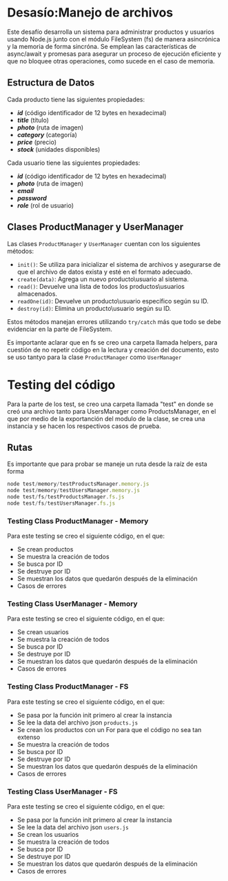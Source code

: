 # Desasío:Manejo de archivos

Este desafío desarrolla un sistema para administrar productos y usuarios usando Node.js junto con el módulo FileSystem (fs) de manera asincrónica y la memoria de forma sincróna. Se emplean las características de async/await y promesas para asegurar un proceso de ejecución eficiente y que no bloquee otras operaciones, como sucede en el caso de memoria.

## Estructura de Datos

Cada producto tiene las siguientes propiedades:

- **_id_** (código identificador de 12 bytes en hexadecimal)
- **_title_** (título)
- **_photo_** (ruta de imagen)
- **_category_** (categoría)
- **_price_** (precio)
- **_stock_** (unidades disponibles)

Cada usuario tiene las siguientes propiedades:

- **_id_** (código identificador de 12 bytes en hexadecimal)
- **_photo_** (ruta de imagen)
- **_email_**
- **_password_**
- **_role_** (rol de usuario)

## Clases ProductManager y UserManager

Las clases `ProductManager` y `UserManager` cuentan con los siguientes métodos:

- `init()`: Se utiliza para inicializar el sistema de archivos y asegurarse de que el archivo de datos exista y esté en el formato adecuado.
- `create(data)`: Agrega un nuevo producto\usuario al sistema.
- `read()`: Devuelve una lista de todos los productos\usuarios almacenados.
- `readOne(id)`: Devuelve un producto\usuario específico según su ID.
- `destroy(id)`: Elimina un producto\usuario según su ID.

Estos métodos manejan errores utilizando `try/catch` más que todo se debe evidenciar en la parte de FileSystem.

Es importante aclarar que en fs se creo una carpeta llamada helpers, para cuestión de no repetir código en la lectura y creación del documento, esto se uso tantyo para la clase `ProductManager` como `UserManager`

# Testing del código

Para la parte de los test, se creo una carpeta llamada "test" en donde se creó una archivo tanto para UsersManager como ProductsManager, en el que por medio de la exportanción del modulo de la clase, se crea una instancia y se hacen los respectivos casos de prueba.

## Rutas

Es importante que para probar se maneje un ruta desde la raíz de esta forma

```javascript
node test/memory/testProductsManager.memory.js
node test/memory/testUsersManager.memory.js
node test/fs/testProductsManager.fs.js
node test/fs/testUsersManager.fs.js
```

### Testing Class ProductManager - Memory

Para este testing se creo el siguiente código, en el que:

- Se crean productos
- Se muestra la creación de todos
- Se busca por ID
- Se destruye por ID
- Se muestran los datos que quedarón después de la eliminación
- Casos de errores

### Testing Class UserManager - Memory

Para este testing se creo el siguiente código, en el que:

- Se crean usuarios
- Se muestra la creación de todos
- Se busca por ID
- Se destruye por ID
- Se muestran los datos que quedarón después de la eliminación
- Casos de errores

### Testing Class ProductManager - FS

Para este testing se creo el siguiente código, en el que:

- Se pasa por la función init primero al crear la instancia
- Se lee la data del archivo json `products.js`
- Se crean los productos con un For para que el código no sea tan extenso
- Se muestra la creación de todos
- Se busca por ID
- Se destruye por ID
- Se muestran los datos que quedarón después de la eliminación
- Casos de errores

### Testing Class UserManager - FS

Para este testing se creo el siguiente código, en el que:

- Se pasa por la función init primero al crear la instancia
- Se lee la data del archivo json `users.js`
- Se crean los usuarios
- Se muestra la creación de todos
- Se busca por ID
- Se destruye por ID
- Se muestran los datos que quedarón después de la eliminación
- Casos de errores

